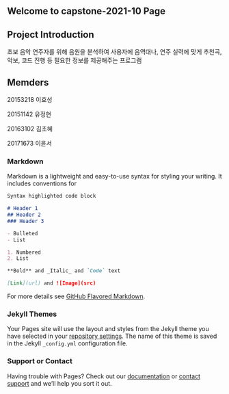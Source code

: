## Welcome to capstone-2021-10 Page

## Project Introduction
초보 음악 연주자를 위해 음원을 분석하여 사용자에 음역대나, 연주 실력에 맞게 추천곡, 악보, 코드 진행 등 필요한 정보를 제공해주는 프로그램

## Memders
20153218 이효성 

20151142 유정현 

20163102 김초혜 

20171673 이윤서

### Markdown

Markdown is a lightweight and easy-to-use syntax for styling your writing. It includes conventions for

```markdown
Syntax highlighted code block

# Header 1
## Header 2
### Header 3

- Bulleted
- List

1. Numbered
2. List

**Bold** and _Italic_ and `Code` text

[Link](url) and ![Image](src)
```

For more details see [GitHub Flavored Markdown](https://guides.github.com/features/mastering-markdown/).

### Jekyll Themes

Your Pages site will use the layout and styles from the Jekyll theme you have selected in your [repository settings](https://github.com/kookmin-sw/cap-template/settings). The name of this theme is saved in the Jekyll `_config.yml` configuration file.

### Support or Contact

Having trouble with Pages? Check out our [documentation](https://help.github.com/categories/github-pages-basics/) or [contact support](https://github.com/contact) and we’ll help you sort it out.
